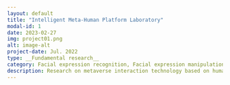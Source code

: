 ```yaml
---
layout: default
title: "Intelligent Meta-Human Platform Laboratory"
modal-id: 1
date: 2023-02-27
img: project01.png
alt: image-alt
project-date: Jul. 2022
type: __Fundamental research__
category: Facial expression recognition, Facial expression manipulation, 3D-aware Generative Models
description: Research on metaverse interaction technology based on human factor (HF) of users. Building a neural network that output smulti‐modality information (e.g., emotion, gaze etc.) in HF. Identity‐invariant valence-arousal (VA) domain facial expression recognition (FER) technology
---
```

